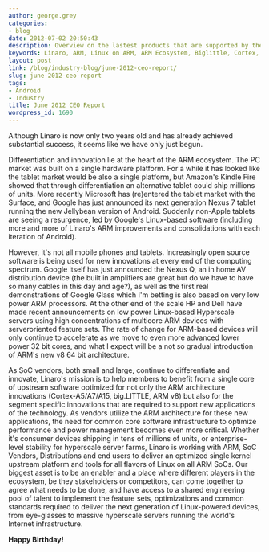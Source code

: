 ```yaml
---
author: george.grey
categories:
- blog
date: 2012-07-02 20:50:43
description: Overview on the lastest products that are supported by the ARM Ecosystem.
keywords: Linaro, ARM, Linux on ARM, ARM Ecosystem, Biglittle, Cortex, Android, Jellybean
layout: post
link: /blog/industry-blog/june-2012-ceo-report/
slug: june-2012-ceo-report
tags:
- Android
- Industry
title: June 2012 CEO Report
wordpress_id: 1690
---
```


Although Linaro is now only two years old and has already achieved substantial success, it seems like we have only just begun.

Differentiation and innovation lie at the heart of the ARM ecosystem. The PC market was built on a single hardware platform. For a while it has looked like the tablet market would be also a single platform, but Amazon's Kindle Fire showed that through differentiation an  alternative tablet could ship millions of units. More recently Microsoft has (re)entered the tablet market with the Surface, and Google has just announced its next generation Nexus 7 tablet running the new Jellybean version of Android. Suddenly non-Apple tablets are seeing a resurgence, led by Google's Linux-based software (including more and more of Linaro's ARM improvements and consolidations with each iteration of Android).

However, it's not all mobile phones and tablets. Increasingly open source software is being used for new innovations at every end of the computing spectrum. Google itself has just announced the Nexus Q, an in home AV distribution device (the built in amplifiers are great but do we have to have so many cables in this day and age?), as well as the first real demonstrations of Google Glass which I'm betting is also based on very low power ARM processors. At the other end of the scale HP and Dell have made recent announcements on low power Linux-based Hyperscale servers using high concentrations of multicore ARM devices with serveroriented feature sets. The rate of change for ARM-based devices will only continue to accelerate as we move to even more advanced lower power 32 bit cores, and what I expect will be a not so gradual introduction of ARM's new v8 64 bit architecture.

As SoC vendors, both small and large, continue to differentiate and innovate, Linaro's mission is to help members to benefit from a single core of upstream software optimized for not only the ARM architecture innovations (Cortex-A5/A7/A15, big.LITTLE, ARM v8) but also for the segment specific innovations that are required to support new applications of the technology. As vendors utilize the ARM architecture for these new applications, the need for common core software infrastructure to optimize performance and power management becomes even more critical. Whether it's consumer devices shipping in tens of millions of units, or enterprise-level stability for hyperscale server farms, Linaro is working with ARM, SoC Vendors, Distributions and end users to deliver an optimized single kernel upstream platform and tools for all flavors of Linux on all ARM SoCs. Our biggest asset is to be an enabler and a place where different players in the ecosystem, be they stakeholders or competitors, can come together to agree what needs to be done, and have access to a shared engineering pool of talent to implement the feature sets, optimizations and common standards required to deliver the next generation of Linux-powered devices, from eye-glasses to massive hyperscale servers running the world's Internet infrastructure.

**Happy Birthday!**